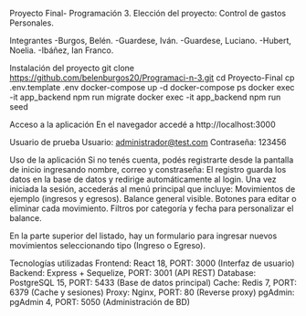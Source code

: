 Proyecto Final- Programación 3.
Elección del proyecto: Control de gastos Personales.

Integrantes
-Burgos, Belén.
-Guardese, Iván.
-Guardese, Luciano.
-Hubert, Noelia.
-Ibáñez, Ian Franco.

Instalación del proyecto
git clone https://github.com/belenburgos20/Programaci-n-3.git
cd Proyecto-Final
cp .env.template .env
docker-compose up -d
docker-compose ps
docker exec -it app_backend npm run migrate
docker exec -it app_backend npm run seed

Acceso a la aplicación
En el navegador accedé a http://localhost:3000

Usuario de prueba
	Usuario: administrador@test.com
	Contraseña: 123456

Uso de la aplicación
Si no tenés cuenta, podés registrarte desde la pantalla de inicio ingresando nombre, correo y constraseña:
El registro guarda los datos en la base de datos y redirige automáticamente al login. Una vez iniciada la sesión, accederás al menú principal que incluye:
	Movimientos de ejemplo (ingresos y egresos).
	Balance general visible.
	Botones para editar o eliminar cada movimiento.
	Filtros por categoría y fecha para personalizar el balance.

En la parte superior del listado, hay un formulario para ingresar nuevos movimientos seleccionando tipo (Ingreso o Egreso).

Tecnologías utilizadas
Frontend: React 18, PORT: 3000 (Interfaz de usuario) 
Backend: Express + Sequelize, PORT: 3001 (API REST) 
Database: PostgreSQL 15, PORT: 5433 (Base de datos principal)
Cache: Redis 7, PORT: 6379 (Cache y sesiones)
Proxy: Nginx, PORT: 80 (Reverse proxy)
pgAdmin: pgAdmin 4, PORT: 5050 (Administración de BD)